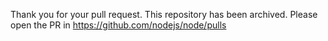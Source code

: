 Thank you for your pull request. This repository has been archived.
Please open the PR in https://github.com/nodejs/node/pulls
